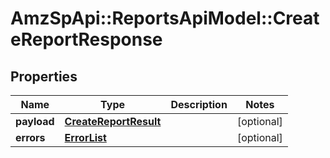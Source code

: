 # AmzSpApi::ReportsApiModel::CreateReportResponse

## Properties
Name | Type | Description | Notes
------------ | ------------- | ------------- | -------------
**payload** | [**CreateReportResult**](CreateReportResult.md) |  | [optional] 
**errors** | [**ErrorList**](ErrorList.md) |  | [optional] 

